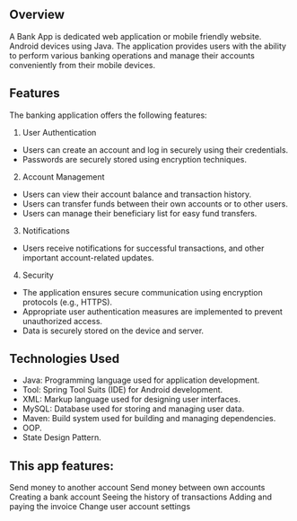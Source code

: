 ## Overview
A Bank App is dedicated web application or mobile friendly website. Android devices using Java. The application provides users with the ability to perform various banking operations and manage their accounts conveniently from their mobile devices.

## Features
The banking application offers the following features:

1. User Authentication
- Users can create an account and log in securely using their credentials.
- Passwords are securely stored using encryption techniques.

2. Account Management
- Users can view their account balance and transaction history.
- Users can transfer funds between their own accounts or to other users.
- Users can manage their beneficiary list for easy fund transfers.

3. Notifications
- Users receive notifications for successful transactions, and other important account-related updates.

4. Security
- The application ensures secure communication using encryption protocols (e.g., HTTPS).
- Appropriate user authentication measures are implemented to prevent unauthorized access.
- Data is securely stored on the device and server.

## Technologies Used
 - Java: Programming language used for application development.
 - Tool: Spring Tool Suits (IDE) for Android development.
 - XML: Markup language used for designing user interfaces.
 - MySQL: Database used for storing and managing user data.
 - Maven: Build system used for building and managing dependencies.
 - OOP.
 - State Design Pattern.
 
## This app features:
Send money to another account
Send money between own accounts
Creating a bank account
Seeing the history of transactions
Adding and paying the invoice
Change user account settings
